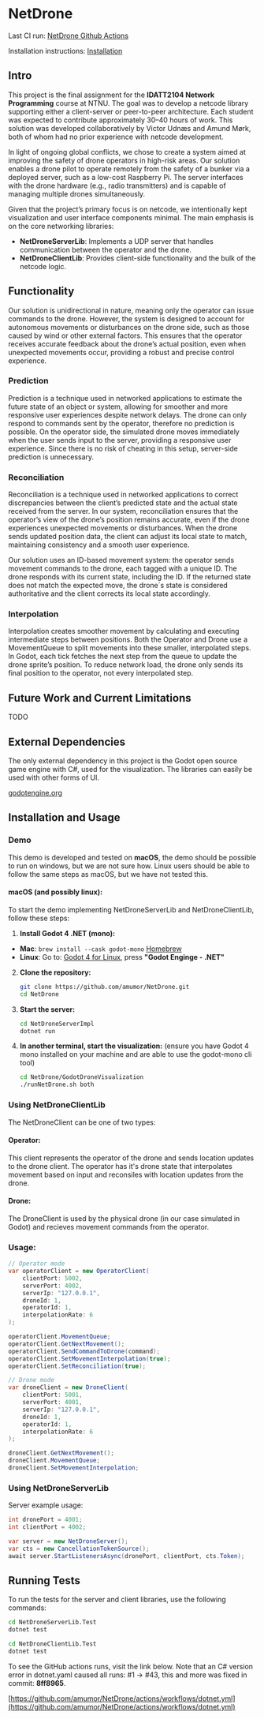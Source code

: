 # NetDrone

Last CI run: [NetDrone Github Actions](https://github.com/amumor/NetDrone/actions)

Installation instructions: [Installation](#installation-and-usage)

## Intro

This project is the final assignment for the **IDATT2104 Network Programming** course at NTNU. The goal was to develop a netcode library supporting either a client-server or peer-to-peer architecture. Each student was expected to contribute approximately 30–40 hours of work. This solution was developed collaboratively by Victor Udnæs and Amund Mørk, both of whom had no prior experience with netcode development.

In light of ongoing global conflicts, we chose to create a system aimed at improving the safety of drone operators in high-risk areas. Our solution enables a drone pilot to operate remotely from the safety of a bunker via a deployed server, such as a low-cost Raspberry Pi. The server interfaces with the drone hardware (e.g., radio transmitters) and is capable of managing multiple drones simultaneously.

Given that the project’s primary focus is on netcode, we intentionally kept visualization and user interface components minimal. The main emphasis is on the core networking libraries:

- **NetDroneServerLib**: Implements a UDP server that handles communication between the operator and the drone.
- **NetDroneClientLib**: Provides client-side functionality and the bulk of the netcode logic.

## Functionality
Our solution is unidirectional in nature, meaning only the operator can issue commands to the drone. However, the system is designed to account for autonomous movements or disturbances on the drone side, such as those caused by wind or other external factors. This ensures that the operator receives accurate feedback about the drone’s actual position, even when unexpected movements occur, providing a robust and precise control experience.

### Prediction
Prediction is a technique used in networked applications to estimate the future state of an object or system, allowing for smoother and more responsive user experiences despite network delays. The drone can only respond to commands sent by the operator, therefore no prediction is possible. On the operator side, the simulated drone moves immediately when the user sends input to the server, providing a responsive user experience. Since there is no risk of cheating in this setup, server-side prediction is unnecessary.

### Reconciliation
Reconciliation is a technique used in networked applications to correct discrepancies between the client’s predicted state and the actual state received from the server. In our system, reconciliation ensures that the operator’s view of the drone’s position remains accurate, even if the drone experiences unexpected movements or disturbances. When the drone sends updated position data, the client can adjust its local state to match, maintaining consistency and a smooth user experience.

Our solution uses an ID-based movement system: the operator sends movement commands to the drone, each tagged with a unique ID. The drone responds with its current state, including the ID. If the returned state does not match the expected move, the drone´s state is considered authoritative and the client corrects its local state accordingly.

### Interpolation
Interpolation creates smoother movement by calculating and executing intermediate steps between positions.
Both the Operator and Drone use a MovementQueue to split movements into these smaller, interpolated steps.
In Godot, each tick fetches the next step from the queue to update the drone sprite’s position.
To reduce network load, the drone only sends its final position to the operator, not every interpolated step.

## Future Work and Current Limitations 
TODO

## External Dependencies
The only external dependency in this project is the Godot open source game engine with C#, used for the visualization. The libraries can easily be used with other forms of UI.

[godotengine.org](https://godotengine.org/)

## Installation and Usage

### Demo
This demo is developed and tested on **macOS**, the demo should be possible to run on windows, but we are not sure how. Linux users should be able to follow the same steps as macOS, but we have not tested this. 

#### macOS (and possibly linux):
To start the demo implementing NetDroneServerLib and NetDroneClientLib, follow these steps:

1. **Install Godot 4 .NET (mono):**
- **Mac**: `brew install --cask godot-mono` [Homebrew](https://formulae.brew.sh/cask/godot-mono#default)
- **Linux**: Go to: [Godot 4 for Linux](https://godotengine.org/download/linux/), press **"Godot Enginge - .NET"**

2. **Clone the repository:**
   ```sh
   git clone https://github.com/amumor/NetDrone.git
   cd NetDrone
   ```

3. **Start the server:**
   ```sh
   cd NetDroneServerImpl
   dotnet run
   ```

4. **In another terminal, start the visualization:** (ensure you have Godot 4 mono installed on your machine and are able to use the godot-mono cli tool)
   ```sh
   cd NetDrone/GodotDroneVisualization
   ./runNetDrone.sh both
   ```

### Using NetDroneClientLib
The NetDroneClient can be one of two types:
#### Operator:
This client represents the operator of the drone and sends location updates to the drone client. The operator has it's drone state that interpolates movement based on input and reconsiles with location updates from the drone.
#### Drone:
The DroneClient is used by the physical drone (in our case simulated in Godot) and recieves movement commands from the operator.
### Usage:
```cs
// Operator mode
var operatorClient = new OperatorClient(
    clientPort: 5002,
    serverPort: 4002,
    serverIp: "127.0.0.1",
    droneId: 1,
    operatorId: 1,
    interpolationRate: 6
);

operatorClient.MovementQueue;
operatorClient.GetNextMovement();
operatorClient.SendCommandToDrone(command);
operatorClient.SetMovementInterpolation(true);
operatorClient.SetReconciliation(true);

// Drone mode
var droneClient = new DroneClient(
    clientPort: 5001,
    serverPort: 4001,
    serverIp: "127.0.0.1",
    droneId: 1,
    operatorId: 1,
    interpolationRate: 6
);

droneClient.GetNextMovement();
droneClient.MovementQueue;
droneClient.SetMovementInterpolation;
```

### Using NetDroneServerLib
Server example usage:

```cs
int dronePort = 4001;
int clientPort = 4002;

var server = new NetDroneServer();
var cts = new CancellationTokenSource();
await server.StartListenersAsync(dronePort, clientPort, cts.Token);
```

## Running Tests

To run the tests for the server and client libraries, use the following commands:

```sh
cd NetDroneServerLib.Test
dotnet test
```

```sh
cd NetDroneClientLib.Test
dotnet test
```

To see the GitHub actions runs, visit the link below. Note that an C# version error in dotnet.yaml caused all runs: #1 -> #43, this and more was fixed in commit: **8ff8965**.

[https://github.com/amumor/NetDrone/actions/workflows/dotnet.yml](https://github.com/amumor/NetDrone/actions/workflows/dotnet.yml)
